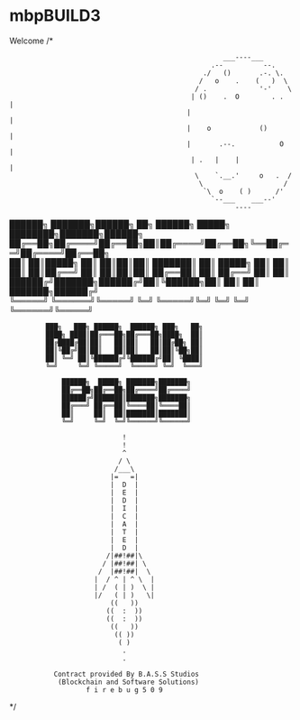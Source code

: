 # mbpBUILD3

Welcome
/*  
    
                                                         ___----___                    
                                                      .--          --.      
                                                    ./   ()       .-. \.
                                                   /   o    .    (   )  \
                                                  / .             '-'    \         
                                                 | ()    .  O        . .  |      
                                                |                          |      
                                                |    o            ()       |
                                                |       .--.           O   |            
                                                 | .   |    |             |
                                                  \    `.__.'     o   .  /    
                                                   \                    /                   
                                                    `\  o    ( )      /'       
                                                      `--___    ___--'
                                                            ----

  ██████╗ ███████╗██████╗ ██╗ ██████╗ █████╗ ████████╗███████╗██████╗     
  ██╔══██╗██╔════╝██╔══██╗██║██╔════╝██╔══██╗╚══██╔══╝██╔════╝██╔══██╗    
  ██║  ██║█████╗  ██║  ██║██║██║     ███████║   ██║   █████╗  ██║  ██║    
  ██║  ██║██╔══╝  ██║  ██║██║██║     ██╔══██║   ██║   ██╔══╝  ██║  ██║    
  ██████╔╝███████╗██████╔╝██║╚██████╗██║  ██║   ██║   ███████╗██████╔╝    
  ╚═════╝ ╚══════╝╚═════╝ ╚═╝ ╚═════╝╚═╝  ╚═╝   ╚═╝   ╚══════╝╚═════╝     
                                                                         
             ███╗   ███╗ ██████╗  ██████╗ ███╗   ██╗                     
             ████╗ ████║██╔═══██╗██╔═══██╗████╗  ██║                     
             ██╔████╔██║██║   ██║██║   ██║██╔██╗ ██║                     
             ██║╚██╔╝██║██║   ██║██║   ██║██║╚██╗██║                     
             ██║ ╚═╝ ██║╚██████╔╝╚██████╔╝██║ ╚████║                     
             ╚═╝     ╚═╝ ╚═════╝  ╚═════╝ ╚═╝  ╚═══╝                     
                                                                         
                 ██████╗  █████╗ ███████╗███████╗                        
                 ██╔══██╗██╔══██╗██╔════╝██╔════╝                        
                 ██████╔╝███████║███████╗███████╗                        
                 ██╔═══╝ ██╔══██║╚════██║╚════██║                        
                 ██║     ██║  ██║███████║███████║                        
                 ╚═╝     ╚═╝  ╚═╝╚══════╝╚══════╝                        
                                                                       
                                !
                                !
                                ^
                               / \
                              /___\
                             |=   =|
                             |  D  |
                             |  E  |
                             |  D  |
                             |  I  |
                             |  C  |
                             |  A  |
                             |  T  |
                             |  E  |
                             |  D  |
                            /|##!##|\
                           / |##!##| \
                          /  |##!##|  \
                         |  / ^ | ^ \  |
                         | /  ( | )  \ |
                         |/   ( | )   \|
                             ((   ))
                            ((  :  ))
                            ((  :  ))
                             ((   ))
                              (( ))
                               ( )
                                .
                                .                               

               Contract provided By B.A.S.S Studios 
                (Blockchain and Software Solutions)
                       f i r e b u g 5 0 9                      
*/



